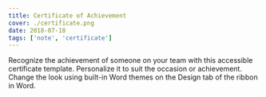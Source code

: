 ```yaml
---
title: Certificate of Achievement
cover: ./certificate.png
date: 2018-07-18
tags: ['note', 'certificate']
---
```


Recognize the achievement of someone on your team with this accessible certificate template. Personalize it to suit the occasion or achievement. Change the look using built-in Word themes on the Design tab of the ribbon in Word.
